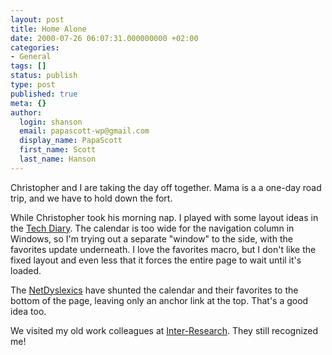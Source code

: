 ```yaml
---
layout: post
title: Home Alone
date: 2000-07-26 06:07:31.000000000 +02:00
categories:
- General
tags: []
status: publish
type: post
published: true
meta: {}
author:
  login: shanson
  email: papascott-wp@gmail.com
  display_name: PapaScott
  first_name: Scott
  last_name: Hanson
---
```

<p>Christopher and I are taking the day off together. Mama is a a one-day road trip, and we have to hold down the fort. </p>
<p>While Christopher took his morning nap. I played with some layout ideas in the <a href="http://shanson.weblogs.com/">Tech Diary</a>. The calendar is too wide for the navigation column in Windows, so I'm trying out a separate "window" to the side, with the favorites update underneath. I love the favorites macro, but I don't like the fixed layout and even less that it forces the entire page to wait until it's loaded. </p>
<p>The <a href="http://netdyslexia.editthispage.com">NetDyslexics</a> have shunted the calendar and their favorites to the bottom of the page, leaving only an anchor link at the top. That's a good idea too.</p>
<p>We visited my old work colleagues at <a href="http://www.int-res.com">Inter-Research</a>. They still recognized me!</p>
